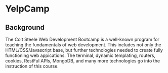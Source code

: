 # YelpCamp

## Background

The Colt Steele Web Development Bootcamp is a well-known program for teaching the fundamentals of web development. This includes not only the HTML/CSS/Javascript base, but further technologies needed to create fully functioning web appications. The terminal, dynamic templating, routers, cookies, RestFul APIs, MongoDB, and many more technologies go into the instruction of this course.

## 
